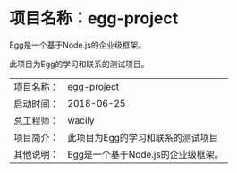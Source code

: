 # 项目名称：egg-project
 
Egg是一个基于Node.js的企业级框架。
 
此项目为Egg的学习和联系的测试项目。
 
<table>
  <tr>
   <td>项目名称：</td><td>egg-project</td>   
  </tr>
  <tr>
   <td>启动时间：</td><td>2018-06-25</td>   
  </tr>
  <tr>
   <td>总工程师：</td><td>wacily</td>   
  </tr>
  <tr>
   <td>项目简介：</td><td>此项目为Egg的学习和联系的测试项目</td>
  </tr>
  <tr>
   <td>其他说明：</td><td>Egg是一个基于Node.js的企业级框架。</td>
  </tr>
 </table>
